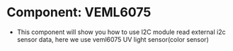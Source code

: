 # Component: VEML6075

* This component will show you how to use I2C module read external i2c sensor data, here we use veml6075 UV light sensor(color sensor)
